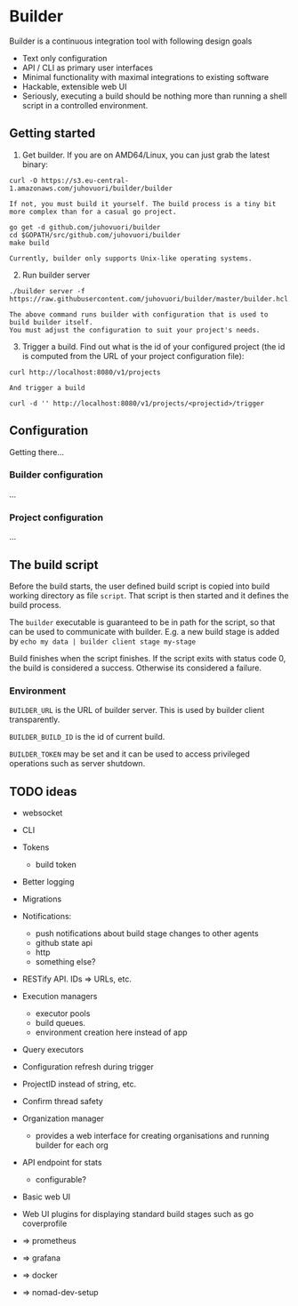 # Builder

Builder is a continuous integration tool with following design goals
- Text only configuration
- API / CLI as primary user interfaces
- Minimal functionality with maximal integrations to existing software
- Hackable, extensible web UI
- Seriously, executing a build should be nothing more than running a shell script in a controlled environment.

## Getting started

1. Get builder. If you are on AMD64/Linux, you can just grab the latest binary:
 ```shell
curl -O https://s3.eu-central-1.amazonaws.com/juhovuori/builder/builder
```

    If not, you must build it yourself. The build process is a tiny bit
    more complex than for a casual go project.
 ```shell
go get -d github.com/juhovuori/builder
cd $GOPATH/src/github.com/juhovuori/builder
make build
```

    Currently, builder only supports Unix-like operating systems.

2. Run builder server
 ```shell
./builder server -f https://raw.githubusercontent.com/juhovuori/builder/master/builder.hcl
```

    The above command runs builder with configuration that is used to build builder itself.
    You must adjust the configuration to suit your project's needs.

3. Trigger a build.
Find out what is the id of your configured project (the id is computed from the URL of your project configuration file):
 ```shell
curl http://localhost:8080/v1/projects
```

    And trigger a build
 ```shell
curl -d '' http://localhost:8080/v1/projects/<projectid>/trigger
```

## Configuration

Getting there...

### Builder configuration
...

### Project configuration
...

## The build script

Before the build starts, the user defined build script is copied into build working directory as file `script`. That script is then started and it defines the build process.

The `builder` executable is guaranteed to be in path for the script, so that can be used to communicate with builder. E.g. a new build stage is added by `echo my data | builder client stage my-stage`

Build finishes when the script finishes. If the script exits with status code 0, the build is considered a success. Otherwise its considered a failure.

### Environment
`BUILDER_URL` is the URL of builder server. This is used by builder client transparently.

`BUILDER_BUILD_ID` is the id of current build.

`BUILDER_TOKEN` may be set and it can be used to access privileged operations such as server shutdown.


## TODO ideas
- websocket
- CLI
- Tokens
    - build token
- Better logging
- Migrations
- Notifications:
    - push notifications about build stage changes to other agents
    - github state api
    - http
    - something else?
- RESTify API. IDs => URLs, etc.
- Execution managers
    - executor pools
    - build queues.
    - environment creation here instead of app
- Query executors
- Configuration refresh during trigger
- ProjectID instead of string, etc.
- Confirm thread safety

- Organization manager
    - provides a web interface for creating organisations and running builder for each org

- API endpoint for stats
    - configurable?

- Basic web UI
- Web UI plugins for displaying standard build stages such as go coverprofile

- => prometheus
- => grafana
- => docker
- => nomad-dev-setup
